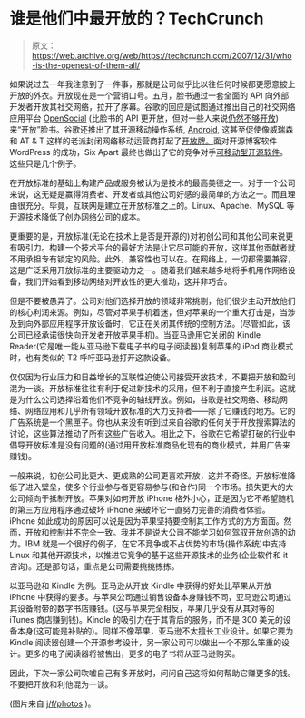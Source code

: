 # 谁是他们中最开放的？TechCrunch

> 原文：<https://web.archive.org/web/https://techcrunch.com/2007/12/31/who-is-the-openest-of-them-all/>

如果说过去一年我注意到了一件事，那就是公司似乎比以往任何时候都更愿意披上开放的外衣。开放现在是一个营销口号。五月，脸书通过一套全面的 API 向外部开发者开放其社交网络，拉开了序幕。谷歌的回应是试图通过推出自己的社交网络应用平台 [OpenSocial](https://web.archive.org/web/20230124232242/http://techcrunch.com/2007/10/30/details-revealed-google-opensocial-to-be-common-apis-for-building-social-apps/) (比脸书的 API 更开放，但对一些人来说[仍然不够开放](https://web.archive.org/web/20230124232242/http://techcrunch.com/2007/11/08/set-the-data-free/))来“开放”脸书。谷歌还推出了其开源移动操作系统, [Android,](https://web.archive.org/web/20230124232242/http://techcrunch.com/2007/11/05/breaking-google-announces-android-and-open-handset-alliance) 这甚至促使像威瑞森和 AT & T 这样的老派封闭网络移动运营商打起了[开放牌。](https://web.archive.org/web/20230124232242/http://techcrunch.com/2007/12/04/verizon-says-it-will-support-googles-android/)面对开源博客软件 WordPress 的成功，Six Apart 最终也做出了它的竞争对手[可移动型开源软件](https://web.archive.org/web/20230124232242/http://techcrunch.com/2007/12/12/movable-type-finally-goes-open-source/)。这些只是几个例子。

在开放标准的基础上构建产品或服务被认为是技术的最高美德之一。对于一个公司来说，这无疑是赢得消费者、开发者或其他公司好感的最简单的方法之一。而且理由很充分。毕竟，互联网是建立在开放标准之上的。Linux、Apache、MySQL 等开源技术降低了创办网络公司的成本。

更重要的是，开放标准(无论在技术上是否是开源的)对初创公司和其他公司来说更有吸引力。构建一个技术平台的最好方法是让它尽可能的开放，这样其他贡献者就不用承担专有锁定的风险。此外，兼容性也可以在。在网络上，一切都需要兼容，这是广泛采用开放标准的主要驱动力之一。随着我们越来越多地将手机用作网络设备，我们开始看到移动网络对开放性的更大推动，这并非巧合。

但是不要被愚弄了。公司对他们选择开放的领域非常挑剔，他们很少主动开放他们的核心利润来源。例如，尽管对苹果手机着迷，但对苹果的一个重大打击是，当涉及到向外部应用程序开放设备时，它正在关闭其传统的控制方法。(尽管如此，该公司已经承诺很快向开发者开放苹果手机)。当亚马逊用它关闭的 Kindle Reader(它是唯一能从亚马逊下载电子书的电子阅读器)复制苹果的 iPod 商业模式时，也有类似的 T2 呼吁亚马逊打开这款设备。

仅仅因为行业压力和日益增长的互联性迫使公司接受开放技术，不要把开放和盈利混为一谈。开放标准往往有利于促进新技术的采用，但不利于直接产生利润。这就是为什么公司选择沿着他们不竞争的轴线开放。例如，谷歌是社交网络、移动网络、网络应用和几乎所有领域开放标准的大力支持者——除了它赚钱的地方。它的广告系统是一个黑匣子。你也从来没有听到过来自谷歌的任何关于开放搜索算法的讨论，这些算法推动了所有这些广告收入。相比之下，谷歌在它希望打破的行业中倡导开放标准是没有问题的(通过用开放标准商品化现有的商业模式，并用广告来赚钱)。

一般来说，初创公司比更大、更成熟的公司更喜欢开放，这并不奇怪。开放标准降低了进入壁垒，使多个行业参与者更容易参与(和合作)同一个市场。损失更大的大公司倾向于抵制开放。苹果对如何开放 iPhone 格外小心，正是因为它不希望随机的第三方应用程序通过破坏 iPhone 来破坏它一直努力完善的消费者体验。iPhone 如此成功的原因可以说是因为苹果坚持要控制其工作方式的方方面面。然而，开放和控制并不完全一致。我并不是说大公司不能学习如何驾驭开放创造的动力。IBM 就是一个很好的例子，在它不竞争或不占优势的市场(操作系统)中支持 Linux 和其他开源技术，以推进它竞争的基于这些开源技术的业务(企业软件和 it 咨询)。还是那句话，重点是公司需要挑挑拣拣。

以亚马逊和 Kindle 为例。亚马逊从开放 Kindle 中获得的好处比苹果从开放 iPhone 中获得的要多。与苹果公司通过销售设备本身赚钱不同，亚马逊公司通过其设备附带的数字书店赚钱。(这与苹果完全相反，苹果几乎没有从其对等的 iTunes 商店赚到钱)。Kindle 的吸引力在于其背后的服务，而不是 300 美元的设备本身(这可能是补贴的)。同样不像苹果，亚马逊不太擅长工业设计。如果它要为 Kindle 阅读器创建一个开源参考设计，另一家公司可以做出一个不那么笨重的设计。更多的电子阅读器将被售出，更多的电子书将从亚马逊购买。

因此，下次一家公司吹嘘自己有多开放时，问问自己这将如何帮助它赚更多的钱。不要把开放和利他混为一谈。

(图片来自 [j/f/photos](https://web.archive.org/web/20230124232242/http://www.flickr.com/photos/good-karma/710068054/) )。